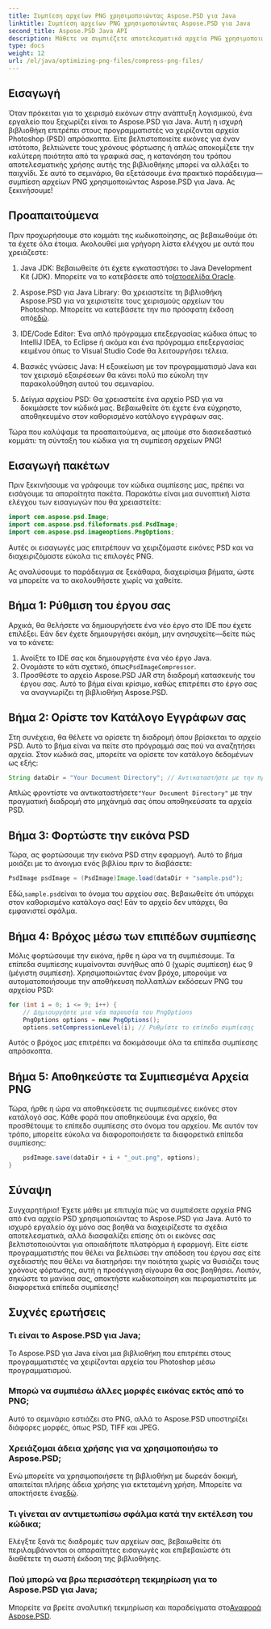 ```yaml
---
title: Συμπίεση αρχείων PNG χρησιμοποιώντας Aspose.PSD για Java
linktitle: Συμπίεση αρχείων PNG χρησιμοποιώντας Aspose.PSD για Java
second_title: Aspose.PSD Java API
description: Μάθετε να συμπιέζετε αποτελεσματικά αρχεία PNG χρησιμοποιώντας το Aspose.PSD για Java. Αυτό το σεμινάριο σας καθοδηγεί στην εφαρμογή κώδικα, διασφαλίζοντας βέλτιστο χειρισμό αρχείων.
type: docs
weight: 12
url: /el/java/optimizing-png-files/compress-png-files/
---
```

## Εισαγωγή

Όταν πρόκειται για το χειρισμό εικόνων στην ανάπτυξη λογισμικού, ένα εργαλείο που ξεχωρίζει είναι το Aspose.PSD για Java. Αυτή η ισχυρή βιβλιοθήκη επιτρέπει στους προγραμματιστές να χειρίζονται αρχεία Photoshop (PSD) απρόσκοπτα. Είτε βελτιστοποιείτε εικόνες για έναν ιστότοπο, βελτιώνετε τους χρόνους φόρτωσης ή απλώς αποκομίζετε την καλύτερη ποιότητα από τα γραφικά σας, η κατανόηση του τρόπου αποτελεσματικής χρήσης αυτής της βιβλιοθήκης μπορεί να αλλάξει το παιχνίδι. Σε αυτό το σεμινάριο, θα εξετάσουμε ένα πρακτικό παράδειγμα—συμπίεση αρχείων PNG χρησιμοποιώντας Aspose.PSD για Java. Ας ξεκινήσουμε!

## Προαπαιτούμενα

Πριν προχωρήσουμε στο κομμάτι της κωδικοποίησης, ας βεβαιωθούμε ότι τα έχετε όλα έτοιμα. Ακολουθεί μια γρήγορη λίστα ελέγχου με αυτά που χρειάζεστε:

1.  Java JDK: Βεβαιωθείτε ότι έχετε εγκαταστήσει το Java Development Kit (JDK). Μπορείτε να το κατεβάσετε από το[Ιστοσελίδα Oracle](https://www.oracle.com/java/technologies/javase-jdk11-downloads.html).

2. Aspose.PSD για Java Library: Θα χρειαστείτε τη βιβλιοθήκη Aspose.PSD για να χειριστείτε τους χειρισμούς αρχείων του Photoshop. Μπορείτε να κατεβάσετε την πιο πρόσφατη έκδοση από[εδώ](https://releases.aspose.com/psd/java/).

3. IDE/Code Editor: Ένα απλό πρόγραμμα επεξεργασίας κώδικα όπως το IntelliJ IDEA, το Eclipse ή ακόμα και ένα πρόγραμμα επεξεργασίας κειμένου όπως το Visual Studio Code θα λειτουργήσει τέλεια.

4. Βασικές γνώσεις Java: Η εξοικείωση με τον προγραμματισμό Java και τον χειρισμό εξαιρέσεων θα κάνει πολύ πιο εύκολη την παρακολούθηση αυτού του σεμιναρίου.

5. Δείγμα αρχείου PSD: Θα χρειαστείτε ένα αρχείο PSD για να δοκιμάσετε τον κώδικά μας. Βεβαιωθείτε ότι έχετε ένα εύχρηστο, αποθηκευμένο στον καθορισμένο κατάλογο εγγράφων σας.

Τώρα που καλύψαμε τα προαπαιτούμενα, ας μπούμε στο διασκεδαστικό κομμάτι: τη σύνταξη του κώδικα για τη συμπίεση αρχείων PNG!

## Εισαγωγή πακέτων

Πριν ξεκινήσουμε να γράφουμε τον κώδικα συμπίεσης μας, πρέπει να εισάγουμε τα απαραίτητα πακέτα. Παρακάτω είναι μια συνοπτική λίστα ελέγχου των εισαγωγών που θα χρειαστείτε:

```java
import com.aspose.psd.Image;
import com.aspose.psd.fileformats.psd.PsdImage;
import com.aspose.psd.imageoptions.PngOptions;
```

Αυτές οι εισαγωγές μας επιτρέπουν να χειριζόμαστε εικόνες PSD και να διαχειριζόμαστε εύκολα τις επιλογές PNG.

Ας αναλύσουμε το παράδειγμα σε ξεκάθαρα, διαχειρίσιμα βήματα, ώστε να μπορείτε να το ακολουθήσετε χωρίς να χαθείτε. 

## Βήμα 1: Ρύθμιση του έργου σας

Αρχικά, θα θελήσετε να δημιουργήσετε ένα νέο έργο στο IDE που έχετε επιλέξει. Εάν δεν έχετε δημιουργήσει ακόμη, μην ανησυχείτε—δείτε πώς να το κάνετε:

1. Ανοίξτε το IDE σας και δημιουργήστε ένα νέο έργο Java.
2.  Ονομάστε το κάτι σχετικό, όπως`PsdImageCompressor`.
3. Προσθέστε το αρχείο Aspose.PSD JAR στη διαδρομή κατασκευής του έργου σας. Αυτό το βήμα είναι κρίσιμο, καθώς επιτρέπει στο έργο σας να αναγνωρίζει τη βιβλιοθήκη Aspose.PSD.

## Βήμα 2: Ορίστε τον Κατάλογο Εγγράφων σας

Στη συνέχεια, θα θέλετε να ορίσετε τη διαδρομή όπου βρίσκεται το αρχείο PSD. Αυτό το βήμα είναι να πείτε στο πρόγραμμά σας πού να αναζητήσει αρχεία. Στον κώδικά σας, μπορείτε να ορίσετε τον κατάλογο δεδομένων ως εξής:

```java
String dataDir = "Your Document Directory"; // Αντικαταστήστε με την πραγματική διαδρομή
```

 Απλώς φροντίστε να αντικαταστήσετε`"Your Document Directory"` με την πραγματική διαδρομή στο μηχάνημά σας όπου αποθηκεύσατε τα αρχεία PSD.

## Βήμα 3: Φορτώστε την εικόνα PSD

Τώρα, ας φορτώσουμε την εικόνα PSD στην εφαρμογή. Αυτό το βήμα μοιάζει με το άνοιγμα ενός βιβλίου πριν το διαβάσετε:

```java
PsdImage psdImage = (PsdImage)Image.load(dataDir + "sample.psd");
```

 Εδώ,`sample.psd`είναι το όνομα του αρχείου σας. Βεβαιωθείτε ότι υπάρχει στον καθορισμένο κατάλογο σας! Εάν το αρχείο δεν υπάρχει, θα εμφανιστεί σφάλμα.

## Βήμα 4: Βρόχος μέσω των επιπέδων συμπίεσης

Μόλις φορτώσουμε την εικόνα, ήρθε η ώρα να τη συμπιέσουμε. Τα επίπεδα συμπίεσης κυμαίνονται συνήθως από 0 (χωρίς συμπίεση) έως 9 (μέγιστη συμπίεση). Χρησιμοποιώντας έναν βρόχο, μπορούμε να αυτοματοποιήσουμε την αποθήκευση πολλαπλών εκδόσεων PNG του αρχείου PSD:

```java
for (int i = 0; i <= 9; i++) {
    // Δημιουργήστε μια νέα παρουσία του PngOptions
    PngOptions options = new PngOptions();
    options.setCompressionLevel(i); // Ρυθμίστε το επίπεδο συμπίεσης
```

Αυτός ο βρόχος μας επιτρέπει να δοκιμάσουμε όλα τα επίπεδα συμπίεσης απρόσκοπτα. 

## Βήμα 5: Αποθηκεύστε τα Συμπιεσμένα Αρχεία PNG

Τώρα, ήρθε η ώρα να αποθηκεύσετε τις συμπιεσμένες εικόνες στον κατάλογό σας. Κάθε φορά που αποθηκεύουμε ένα αρχείο, θα προσθέτουμε το επίπεδο συμπίεσης στο όνομα του αρχείου. Με αυτόν τον τρόπο, μπορείτε εύκολα να διαφοροποιήσετε τα διαφορετικά επίπεδα συμπίεσης:

```java
    psdImage.save(dataDir + i + "_out.png", options);
}
```

## Σύναψη

Συγχαρητήρια! Έχετε μάθει με επιτυχία πώς να συμπιέσετε αρχεία PNG από ένα αρχείο PSD χρησιμοποιώντας το Aspose.PSD για Java. Αυτό το ισχυρό εργαλείο όχι μόνο σας βοηθά να διαχειρίζεστε τα σχέδια αποτελεσματικά, αλλά διασφαλίζει επίσης ότι οι εικόνες σας βελτιστοποιούνται για οποιαδήποτε πλατφόρμα ή εφαρμογή. Είτε είστε προγραμματιστής που θέλει να βελτιώσει την απόδοση του έργου σας είτε σχεδιαστής που θέλει να διατηρήσει την ποιότητα χωρίς να θυσιάζει τους χρόνους φόρτωσης, αυτή η προσέγγιση σίγουρα θα σας βοηθήσει. Λοιπόν, σηκώστε τα μανίκια σας, αποκτήστε κωδικοποίηση και πειραματιστείτε με διαφορετικά επίπεδα συμπίεσης! 

## Συχνές ερωτήσεις

### Τι είναι το Aspose.PSD για Java;  
Το Aspose.PSD για Java είναι μια βιβλιοθήκη που επιτρέπει στους προγραμματιστές να χειρίζονται αρχεία του Photoshop μέσω προγραμματισμού.

### Μπορώ να συμπιέσω άλλες μορφές εικόνας εκτός από το PNG;  
Αυτό το σεμινάριο εστιάζει στο PNG, αλλά το Aspose.PSD υποστηρίζει διάφορες μορφές, όπως PSD, TIFF και JPEG.

### Χρειάζομαι άδεια χρήσης για να χρησιμοποιήσω το Aspose.PSD;  
 Ενώ μπορείτε να χρησιμοποιήσετε τη βιβλιοθήκη με δωρεάν δοκιμή, απαιτείται πλήρης άδεια χρήσης για εκτεταμένη χρήση. Μπορείτε να αποκτήσετε ένα[εδώ](https://purchase.aspose.com/buy).

### Τι γίνεται αν αντιμετωπίσω σφάλμα κατά την εκτέλεση του κώδικα;  
Ελέγξτε ξανά τις διαδρομές των αρχείων σας, βεβαιωθείτε ότι περιλαμβάνονται οι απαραίτητες εισαγωγές και επιβεβαιώστε ότι διαθέτετε τη σωστή έκδοση της βιβλιοθήκης.

### Πού μπορώ να βρω περισσότερη τεκμηρίωση για το Aspose.PSD για Java;  
 Μπορείτε να βρείτε αναλυτική τεκμηρίωση και παραδείγματα στο[Αναφορά Aspose.PSD](https://reference.aspose.com/psd/java/).